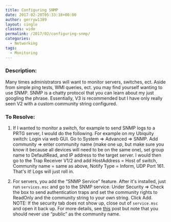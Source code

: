 ```yaml
---
title: Configuring SNMP
date: 2017-02-20T05:33:18+00:00
author: gerryw1389
layout: single
classes: wide
permalink: /2017/02/configuring-snmp/
categories:
  - Networking
tags:
  - Monitoring
---
```

<!--more-->

### Description:

Many times administrators will want to monitor servers, switches, ect. Aside from simple ping tests, WMI queries, ect. you may find yourself wanting to use SNMP. SNMP is a chatty protocol that you can learn about my just googling the phrase. Essentially, V3 is recommended but I have only really seen V2 with a custom community string configured.

### To Resolve:

1. If I wanted to monitor a switch, for example to send SNMP logs to a PRTG server, I would do the following. For example on my Ubiquity switch: Login via web GUI. Go to System => Advanced => SNMP. Add community => enter community name (make one up, but make sure you know it because all devices will need to be on the same one), set group name to DefaultRead, and IP address to the target server. I would then go to the Trap Receiver V1/2 and add HostAddress = Host of switch, Community name = same as above, Notify Type = Inform, UDP Port 161. That's it! Logs will just roll in.

2. For servers, you add the &#8220;SNMP Service&#8221; feature. After it's installed, just run `services.msc` and go to the SNMP service. Under Security => Check the box to send authentication traps and set the community rights to ReadOnly and the community string to your own string. Click Add. NOTE: If the security tab does not show up, close out of `service.msc` and open it back up. For more details, see [this](http://www.questiondriven.com/2012/02/23/snmp-service-setup-and-snmp-trap-setup/) post but note that you should never use &#8220;public&#8221; as the community name.